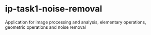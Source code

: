 # ip-task1-noise-removal
Application for image processing and analysis, elementary operations, geometric operations and noise removal

